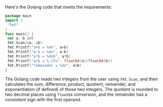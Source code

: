Here's the Golang code that meets the requirements:
```go
package main
import (
 "fmt"
)
func main() {
 var a, b int
 fmt.Scan(&a, &b)
 fmt.Printf("a+b = %dn", a+b)
 fmt.Printf("a-b = %dn", a-b)
 fmt.Printf("a*b = %dnb", a*b)
 fmt.Printf("a/b = %.2fn", float64(a)/float64(b))
 fmt.Printf("remainder = %dn", a%b)
}
```
The Golang code reads two integers from the user using `fmt.Scan`, and then calculates the sum, difference, product, quotient, remainder, and exponentiation (if defined) of those two integers. The quotient is rounded to two decimal places using `float64` conversion, and the remainder has a consistent sign with the first operand.

